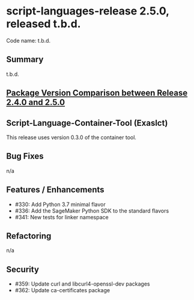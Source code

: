# script-languages-release 2.5.0, released t.b.d.

Code name: t.b.d.

## Summary

t.b.d.

## [Package Version Comparison between Release 2.4.0 and 2.5.0](package_diffs/2.5.0/README.md)
  
## Script-Language-Container-Tool (Exaslct)

This release uses version 0.3.0 of the container tool.

## Bug Fixes
n/a

## Features / Enhancements
 - #330: Add Python 3.7 minimal flavor
 - #336: Add the SageMaker Python SDK to the standard flavors 
 - #341: New tests for linker namespace

## Refactoring
 n/a

## Security
 - #359: Update curl and libcurl4-openssl-dev packages
 - #362: Update ca-certificates package
